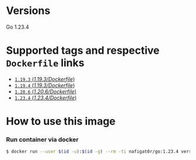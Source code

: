# Versions
Go 1.23.4

# Supported tags and respective `Dockerfile` links
-	[`1.19.3` (*1.19.3/Dockerfile*)](https://github.com/nafigator/docker-library/blob/master/golang/1.19.3/Dockerfile)
-	[`1.19.4` (*1.19.3/Dockerfile*)](https://github.com/nafigator/docker-library/blob/master/golang/1.19.4/Dockerfile)
-	[`1.20.6` (*1.20.6/Dockerfile*)](https://github.com/nafigator/docker-library/blob/master/golang/1.20.6/Dockerfile)
-	[`1.23.4` (*1.23.4/Dockerfile*)](https://github.com/nafigator/docker-library/blob/master/golang/1.23.4/Dockerfile)

# How to use this image
### Run container via docker
```bash
$ docker run --user $(id -u):$(id -g) --rm -ti nafigat0r/go:1.23.4 version
```
